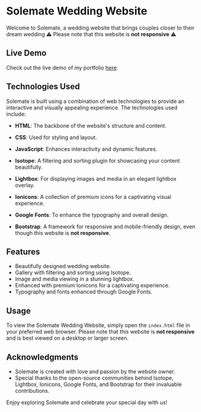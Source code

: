# Solemate Wedding Website

Welcome to Solemate, a wedding website that brings couples closer to their dream wedding ⚠️ Please note that this website is **not responsive** ⚠️

## Live Demo

Check out the live demo of my portfolio [here](https://solemate-drab.vercel.app/).


## Technologies Used
Solemate is built using a combination of web technologies to provide an interactive and visually appealing experience. The technologies used include:

- **HTML**: The backbone of the website's structure and content.

- **CSS**: Used for styling and layout.

- **JavaScript**: Enhances interactivity and dynamic features.

- **Isotope**: A filtering and sorting plugin for showcasing your content beautifully.

- **Lightbox**: For displaying images and media in an elegant lightbox overlay.

- **Ionicons**: A collection of premium icons for a captivating visual experience.

- **Google Fonts**: To enhance the typography and overall design.

- **Bootstrap**: A framework for responsive and mobile-friendly design, even though this website is **not responsive**.

## Features
- Beautifully designed wedding website.
- Gallery with filtering and sorting using Isotope.
- Image and media viewing in a stunning lightbox.
- Enhanced with premium Ionicons for a captivating experience.
- Typography and fonts enhanced through Google Fonts.

## Usage
To view the Solemate Wedding Website, simply open the `index.html` file in your preferred web browser. Please note that this website is **not responsive** and is best viewed on a desktop or larger screen.

## Acknowledgments
- Solemate is created with love and passion by the website owner.
- Special thanks to the open-source communities behind Isotope, Lightbox, Ionicons, Google Fonts, and Bootstrap for their invaluable contributions.

Enjoy exploring Solemate and celebrate your special day with us!
